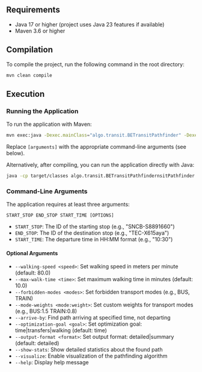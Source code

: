 ## Requirements

- Java 17 or higher (project uses Java 23 features if available)
- Maven 3.6 or higher

## Compilation

To compile the project, run the following command in the root directory:

```bash
mvn clean compile
```

## Execution

### Running the Application

To run the application with Maven:

```bash
mvn exec:java -Dexec.mainClass="algo.transit.BETransitPathfinder" -Dexec.args="[arguments]"
```

Replace `[arguments]` with the appropriate command-line arguments (see below).

Alternatively, after compiling, you can run the application directly with Java:

```bash
java -cp target/classes algo.transit.BETransitPathfindernsitPathfinder [arguments]
```

### Command-Line Arguments

The application requires at least three arguments:

```
START_STOP END_STOP START_TIME [OPTIONS]
```

- `START_STOP`: The ID of the starting stop (e.g., "SNCB-S8891660")
- `END_STOP`: The ID of the destination stop (e.g., "TEC-X615aya")
- `START_TIME`: The departure time in HH:MM format (e.g., "10:30")

#### Optional Arguments

- `--walking-speed <speed>`: Set walking speed in meters per minute (default: 80.0)
- `--max-walk-time <time>`: Set maximum walking time in minutes (default: 10.0)
- `--forbidden-modes <modes>`: Set forbidden transport modes (e.g., BUS, TRAIN)
- `--mode-weights <mode:weight>`: Set custom weights for transport modes (e.g., BUS:1.5 TRAIN:0.8)
- `--arrive-by`: Find path arriving at specified time, not departing
- `--optimization-goal <goal>`: Set optimization goal: time|transfers|walking (default: time)
- `--output-format <format>`: Set output format: detailed|summary (default: detailed)
- `--show-stats`: Show detailed statistics about the found path
- `--visualize`: Enable visualization of the pathfinding algorithm
- `--help`: Display help message